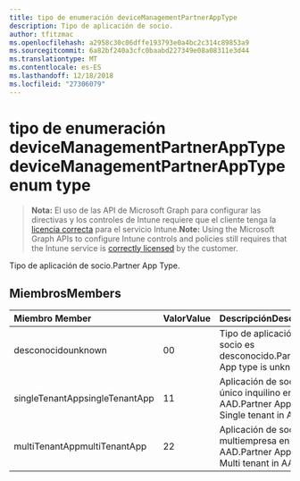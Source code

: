 ```yaml
---
title: tipo de enumeración deviceManagementPartnerAppType
description: Tipo de aplicación de socio.
author: tfitzmac
ms.openlocfilehash: a2958c30c06dffe193793e0a4bc2c314c89853a9
ms.sourcegitcommit: 6a82bf240a3cfc0baabd227349e08a08311e3d44
ms.translationtype: MT
ms.contentlocale: es-ES
ms.lasthandoff: 12/18/2018
ms.locfileid: "27306079"
---
```

# <a name="devicemanagementpartnerapptype-enum-type"></a><span data-ttu-id="5442c-103">tipo de enumeración deviceManagementPartnerAppType</span><span class="sxs-lookup"><span data-stu-id="5442c-103">deviceManagementPartnerAppType enum type</span></span>

> <span data-ttu-id="5442c-104">**Nota:** El uso de las API de Microsoft Graph para configurar las directivas y los controles de Intune requiere que el cliente tenga la [licencia correcta](https://go.microsoft.com/fwlink/?linkid=839381) para el servicio Intune.</span><span class="sxs-lookup"><span data-stu-id="5442c-104">**Note:** Using the Microsoft Graph APIs to configure Intune controls and policies still requires that the Intune service is [correctly licensed](https://go.microsoft.com/fwlink/?linkid=839381) by the customer.</span></span>

<span data-ttu-id="5442c-105">Tipo de aplicación de socio.</span><span class="sxs-lookup"><span data-stu-id="5442c-105">Partner App Type.</span></span>
## <a name="members"></a><span data-ttu-id="5442c-106">Miembros</span><span class="sxs-lookup"><span data-stu-id="5442c-106">Members</span></span>
|<span data-ttu-id="5442c-107">Miembro	</span><span class="sxs-lookup"><span data-stu-id="5442c-107">Member</span></span>|<span data-ttu-id="5442c-108">Valor</span><span class="sxs-lookup"><span data-stu-id="5442c-108">Value</span></span>|<span data-ttu-id="5442c-109">Descripción</span><span class="sxs-lookup"><span data-stu-id="5442c-109">Description</span></span>|
|:---|:---|:---|
|<span data-ttu-id="5442c-110">desconocido</span><span class="sxs-lookup"><span data-stu-id="5442c-110">unknown</span></span>|<span data-ttu-id="5442c-111">0</span><span class="sxs-lookup"><span data-stu-id="5442c-111">0</span></span>|<span data-ttu-id="5442c-112">Tipo de aplicación de socio es desconocido.</span><span class="sxs-lookup"><span data-stu-id="5442c-112">Partner App type is unknown.</span></span>|
|<span data-ttu-id="5442c-113">singleTenantApp</span><span class="sxs-lookup"><span data-stu-id="5442c-113">singleTenantApp</span></span>|<span data-ttu-id="5442c-114">1</span><span class="sxs-lookup"><span data-stu-id="5442c-114">1</span></span>|<span data-ttu-id="5442c-115">Aplicación de socio es único inquilino en AAD.</span><span class="sxs-lookup"><span data-stu-id="5442c-115">Partner App is Single tenant in AAD.</span></span>|
|<span data-ttu-id="5442c-116">multiTenantApp</span><span class="sxs-lookup"><span data-stu-id="5442c-116">multiTenantApp</span></span>|<span data-ttu-id="5442c-117">2</span><span class="sxs-lookup"><span data-stu-id="5442c-117">2</span></span>|<span data-ttu-id="5442c-118">Aplicación de socio es multiempresa en AAD.</span><span class="sxs-lookup"><span data-stu-id="5442c-118">Partner App is Multi tenant in AAD.</span></span>|



